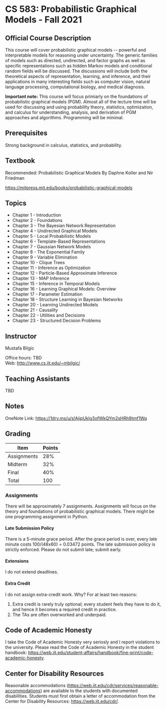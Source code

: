 # CS 583: Probabilistic Graphical Models - Fall 2021

## Official Course Description

This course will cover probabilistic graphical models -- powerful and interpretable models for reasoning under uncertainty. The generic families of models such as directed, undirected, and factor graphs as well as specific representations such as hidden Markov models and conditional random fields will be discussed. The discussions will include both the theoretical aspects of representation, learning, and inference, and their applications in many interesting fields such as computer vision, natural language processing, computational biology, and medical diagnosis.

**Important note:** This course will focus primiarly on the foundations of probabilistic graphical models (PGM). Almost all of the lecture time will be used for discussing and using probability theory, statistics, optimization, and calculus for understanding, analysis, and derivation of PGM approaches and algorithms. Programming will be minimal.

## Prerequisites

Strong background in calculus, statistics, and probability.

## Textbook

Recommended: Probabilistic Graphical Models By Daphne Koller and Nir Friedman

https://mitpress.mit.edu/books/probabilistic-graphical-models

## Topics

* Chapter 1 - Introduction
* Chapter 2 - Foundations
* Chapter 3 - The Bayesian Network Representation
* Chapter 4 - Undirected Graphical Models
* Chapter 5 - Local Probabilistic Models
* Chapter 6 - Template-Based Representations
* Chapter 7 - Gaussian Network Models
* Chapter 8 - The Exponential Family
* Chapter 9 - Variable Elimination
* Chapter 10 - Clique Trees
* Chapter 11 - Inference as Optimization
* Chapter 12 - Particle-Based Approximate Inference
* Chapter 13 - MAP Inference
* Chapter 15 - Inference in Temporal Models
* Chapter 16 - Learning Graphical Models: Overview
* Chapter 17 - Parameter Estimation
* Chapter 18 - Structure Learning in Bayesian Networks
* Chapter 20 - Learning Undirected Models
* Chapter 21 - Causality
* Chapter 22 - Utilities and Decisions
* Chapter 23 - Structured Decision Problems

## Instructor

Mustafa Bilgic

Office hours: TBD <br>
Web: http://www.cs.iit.edu/~mbilgic/


## Teaching Assistants

TBD

## Notes

OneNote Link: https://1drv.ms/u/s!AjipUklg3ofWkQYm2sHRh9tmf1Wq

## Grading

Item | Points
--- | ---
Assignments | 28%
Midterm | 32%
Final | 40%
Total | 100

### Assignments

There will be approximately 7 assignments. Assignments will focus on the theory and foundations of probabilistic graphical models. There might be one programming assignment in Python.

#### Late Submission Policy

There is a 5-minute grace period. After the grace period is over, every late minute costs 100/(48x60) = 0.03472 points. The late submission policy is strictly enforced. Please do not submit late; submit early.

#### Extensions

I do not extend deadlines.

#### Extra Credit

I do not assign extra-credit work. Why? For at least two reasons:

1. Extra credit is rarely truly optional; every student feels they have to do it, and hence it becomes a required credit in practice.
2. The TAs are often overworked and underpaid.

## Code of Academic Honesty

I take the Code of Academic Honesty very seriosly and I report violations to the university. Please read the Code of Academic Honesty in the student handbook: https://web.iit.edu/student-affairs/handbook/fine-print/code-academic-honesty.

## Center for Disability Resources

Reasonable accommodations (https://web.iit.edu/cdr/services/reasonable-accommodations) are available to the students with documented disabilities. Students must first obtain a letter of accommodation from the Center for Disability Resources: https://web.iit.edu/cdr/.
